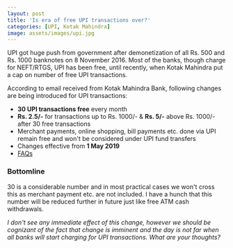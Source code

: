 ```yaml
---
layout: post
title: 'Is era of free UPI transactions over?'
categories: [UPI, Kotak Mahindra]
image: assets/images/upi.jpg
---
```


UPI got huge push from government after demonetization of all Rs. 500 and Rs. 1000 banknotes on 8 November 2016. Most of the banks, though charge for NEFT/RTGS, UPI has been free, until recently, when Kotak Mahindra put a cap on number of free UPI transactions.

According to email received from Kotak Mahindra Bank, following changes are being introduced for UPI transactions:

- **30 UPI transactions free** every month
- **Rs. 2.5/-** for transactions up to Rs. 1000/- & **Rs. 5/-** above Rs. 1000/- after 30 free transactions
- Merchant payments, online shopping, bill payments etc. done via UPI remain free and won't be considered under UPI fund transfers
- Changes effective from **1 May 2019**
- [FAQs](https://www.kotak.com/en/digital-banking/ways-to-bank/bhim-upi/charges.html)

### Bottomline

30 is a considerable number and in most practical cases we won't cross this as merchant payment etc. are not included. I have a hunch that this number will be reduced further in future just like free ATM cash withdrawals.

_I don't see any immediate effect of this change, however we should be cognizant of the fact that change is imminent and the day is not far when all banks will start charging for UPI transactions. What are your thoughts?_
